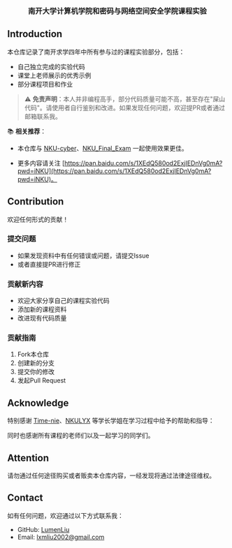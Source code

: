 

<div align="center">
  <h3>南开大学计算机学院和密码与网络空间安全学院课程实验</h3>
</div>



## Introduction

本仓库记录了南开求学四年中所有参与过的课程实验部分，包括：
- 自己独立完成的实验代码
- 课堂上老师展示的优秀示例
- 部分课程项目和作业

> ⚠️ **免责声明**：本人并非编程高手，部分代码质量可能不高，甚至存在"屎山代码"。请使用者自行鉴别和改进。如果发现任何问题，欢迎提PR或者通过邮箱联系我。

📚 **相关推荐**：

- 本仓库与 [NKU-cyber](https://github.com/LumenLiu/NKU-cyber)、[NKU_Final_Exam](https://github.com/Luhaozhhhe/NKU_Final_Exam) 一起使用效果更佳。

- 更多内容请关注 [https://pan.baidu.com/s/1XEdQ580od2ExjIEDnVg0mA?pwd=iNKU](https://pan.baidu.com/s/1XEdQ580od2ExjIEDnVg0mA?pwd=iNKU)。


## Contribution

欢迎任何形式的贡献！

### 提交问题
- 如果发现资料中有任何错误或问题，请提交Issue
- 或者直接提PR进行修正

### 贡献新内容
- 欢迎大家分享自己的课程实验代码
- 添加新的课程资料
- 改进现有代码质量

### 贡献指南
1. Fork本仓库
2. 创建新的分支
3. 提交你的修改
4. 发起Pull Request

## Acknowledge

特别感谢 [Time-nie](https://github.com/Time-nie)、[NKULYX](https://github.com/NKULYX) 等学长学姐在学习过程中给予的帮助和指导：

同时也感谢所有课程的老师们以及一起学习的同学们。

## Attention

请勿通过任何途径购买或者贩卖本仓库内容，一经发现将通过法律途径维权。

## Contact

如有任何问题，欢迎通过以下方式联系我：
- GitHub: [LumenLiu](https://github.com/LumenLiu)
- Email: lxmliu2002@gmail.com



